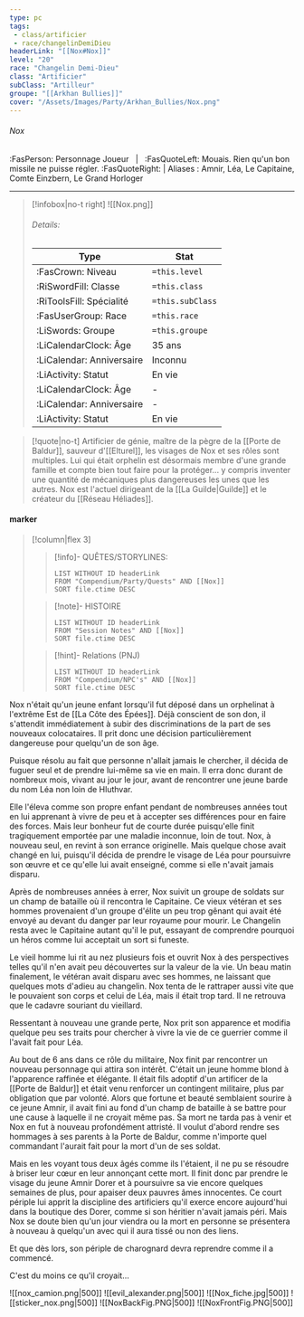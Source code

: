 ```yaml
---
type: pc
tags:
 - class/artificier
 - race/changelinDemiDieu
headerLink: "[[Nox#Nox]]"
level: "20"
race: "Changelin Demi-Dieu"
class: "Artificier"
subClass: "Artilleur"
groupe: "[[Arkhan Bullies]]"
cover: "/Assets/Images/Party/Arkhan_Bullies/Nox.png"
---
```


###### Nox
:FasPerson: Personnage Joueur &nbsp; | &nbsp; :FasQuoteLeft: Mouais. Rien qu'un bon missile ne puisse régler. :FasQuoteRight: | Aliases : Amnir, Léa, Le Capitaine, Comte Einzbern, Le Grand Horloger
___
> [!infobox|no-t right]
> ![[Nox.png]]
> ###### Details:
> | Type | Stat |
> | ---- | ---- |
> | :FasCrown: Niveau   | `=this.level` |
> | :RiSwordFill: Classe |  `=this.class`|
> | :RiToolsFill: Spécialité |  `=this.subClass`|
> |  :FasUserGroup: Race |  `=this.race`|
> |  :LiSwords: Groupe |  `=this.groupe`|
> |  :LiCalendarClock: Âge | 35 ans |
> |  :LiCalendar: Anniversaire | Inconnu |
> | :LiActivity: Statut | En vie |
> |  :LiCalendarClock: Âge | - |
> |  :LiCalendar: Anniversaire | - |
> | :LiActivity: Statut | En vie |

> [!quote|no-t]
>   Artificier de génie, maître de la pègre de la [[Porte de Baldur]], sauveur d'[[Elturel]], les visages de Nox et ses rôles sont multiples. Lui qui était orphelin est désormais membre d'une grande famille et compte bien tout faire pour la protéger... y compris inventer une quantité de mécaniques plus dangereuses les unes que les autres.
>   Nox est l'actuel dirigeant de la [[La Guilde|Guilde]] et le créateur du [[Réseau Héliades]].
 
#### marker
> [!column|flex 3]
>> [!info]- QUÊTES/STORYLINES:
>>```dataview
>>LIST WITHOUT ID headerLink
>>FROM "Compendium/Party/Quests" AND [[Nox]]
>>SORT file.ctime DESC
>
>>[!note]- HISTOIRE
>>```dataview
>>LIST WITHOUT ID headerLink
>>FROM "Session Notes" AND [[Nox]]
>>SORT file.ctime DESC
>
>>[!hint]- Relations (PNJ)
>>```dataview
>>LIST WITHOUT ID headerLink
>>FROM "Compendium/NPC's" AND [[Nox]]
>>SORT file.ctime DESC

Nox n'était qu'un jeune enfant lorsqu'il fut déposé dans un orphelinat à l'extrême Est de [[La Côte des Épées]]. Déjà conscient de son don, il s'attendit immédiatement à subir des discriminations de la part de ses nouveaux colocataires. Il prit donc une décision particulièrement dangereuse pour quelqu'un de son âge.

Puisque résolu au fait que personne n'allait jamais le chercher, il décida de fuguer seul et de prendre lui-même sa vie en main. Il erra donc durant de nombreux mois, vivant au jour le jour, avant de rencontrer une jeune barde du nom Léa non loin de Hluthvar. 

Elle l'éleva comme son propre enfant pendant de nombreuses années tout en lui apprenant à vivre de peu et à accepter ses différences pour en faire des forces. Mais leur bonheur fut de courte durée puisqu'elle finit tragiquement emportée par une maladie inconnue, loin de tout. Nox, à nouveau seul, en revint à son errance originelle. Mais quelque chose avait changé en lui, puisqu'il décida de prendre le visage de Léa pour poursuivre son œuvre et ce qu'elle lui avait enseigné, comme si elle n'avait jamais disparu.

Après de nombreuses années à errer, Nox suivit un groupe de soldats sur un champ de bataille où il rencontra le Capitaine. Ce vieux vétéran et ses hommes provenaient d'un groupe d'élite un peu trop gênant qui avait été envoyé au devant du danger par leur royaume pour mourir. Le Changelin resta avec le Capitaine autant qu'il le put, essayant de comprendre pourquoi un héros comme lui acceptait un sort si funeste.

Le vieil homme lui rit au nez plusieurs fois et ouvrit Nox à des perspectives telles qu'il n'en avait peu découvertes sur la valeur de la vie. Un beau matin finalement, le vétéran avait disparu avec ses hommes, ne laissant que quelques mots d'adieu au changelin. Nox tenta de le rattraper aussi vite que le pouvaient son corps et celui de Léa, mais il était trop tard. Il ne retrouva que le cadavre souriant du vieillard.

Ressentant à nouveau une grande perte, Nox prit son apparence et modifia quelque peu ses traits pour chercher à vivre la vie de ce guerrier comme il l'avait fait pour Léa.

Au bout de 6 ans dans ce rôle du militaire, Nox finit par rencontrer un nouveau personnage qui attira son intérêt. C'était un jeune homme blond à l'apparence raffinée et élégante. Il était fils adoptif d'un artificer de la [[Porte de Baldur]] et était venu renforcer un contingent militaire, plus par obligation que par volonté. Alors que fortune et beauté semblaient sourire à ce jeune Amnir, il avait fini au fond d'un champ de bataille à se battre pour une cause à laquelle il ne croyait même pas. Sa mort ne tarda pas à venir et Nox en fut à nouveau profondément attristé. Il voulut d'abord rendre ses hommages à ses parents à la Porte de Baldur, comme n'importe quel commandant l'aurait fait pour la mort d'un de ses soldat. 

Mais en les voyant tous deux âgés comme ils l'étaient, il ne pu se résoudre à briser leur cœur en leur annonçant cette mort. Il finit donc par prendre le visage du jeune Amnir Dorer et à poursuivre sa vie encore quelques semaines de plus, pour apaiser deux pauvres âmes innocentes. Ce court périple lui apprit la discipline des artificiers qu'il exerce encore aujourd'hui dans la boutique des Dorer, comme si son héritier n'avait jamais péri. Mais Nox se doute bien qu'un jour viendra ou la mort en personne se présentera à nouveau à quelqu'un avec qui il aura tissé ou non des liens. 

Et que dès lors, son périple de charognard devra reprendre comme il a commencé. 

C'est du moins ce qu'il croyait…


![[nox_camion.png|500]]
![[evil_alexander.png|500]]
![[Nox_fiche.jpg|500]]
![[sticker_nox.png|500]]
![[NoxBackFig.PNG|500]]
![[NoxFrontFig.PNG|500]]